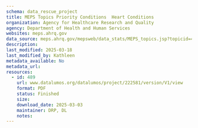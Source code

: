 ```yaml
---
schema: data_rescue_project 
title: MEPS Topics Priority Conditions  Heart Conditions
organization: Agency for Healthcare Research and Quality
agency: Department of Health and Human Services
websites: meps.ahrq.gov
data_source: meps.ahrq.gov/mepsweb/data_stats/MEPS_topics.jsp?topicid=4Z8
description: 
last_modified: 2025-03-18
last_modified_by: Kathleen
metadata_available: No
metadata_url: 
resources:
  - id: 489
    url: www.datalumos.org/datalumos/project/222581/version/V1/view
    format: PDF
    status: Finished
    size: 
    download_date: 2025-03-03
    maintainer: DRP, DL
    notes: 
---
```

